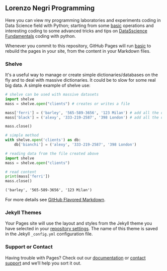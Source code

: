 ## Lorenzo Negri Programming

Here you can view my programming laboratories and experiments coding in Data Science field with Python; starting from some [basic](https://lorenzonegri.github.io/Python-Labs/) operations and interesting coding to some advanced tricks and tips on [DataSscience Fundamentals](https://lorenzonegri.github.io/Python-Labs/) coding with python.

Whenever you commit to this repository, GitHub Pages will run [basic](https://lorenzonegri.github.io/Python-Labs/) to rebuild the pages in your site, from the content in your Markdown files.

### Shelve

It's a useful way to manage or create simple dictionaries/databases on the fly and to deal with massive dictionaries. It could be to slow for some real big data. A simple example of shelve use:

```python
# shelve can be used with massive datasets
import shelve
mass = shelve.open("clients") # creates or writes a file

mass['ferri'] = ('barley', '565-589-3656', '123 Milan') # add all the data we need
mass['black'] = ('alexy', '333-219-2587', '398 London') # add all the data we need

mass.close()

# simple method
with shelve.open('clients') as db:
    db['bianchi'] = ('alexy', '333-219-2587', '398 London')

# reading data from the file created above
import shelve
mass = shelve.open("clients")

# read content
print(mass['ferri'])
mass.close()
```
```markdown
('barley', '565-589-3656', '123 Milan')
```

For more details see [GitHub Flavored Markdown](https://guides.github.com/features/mastering-markdown/).

### Jekyll Themes

Your Pages site will use the layout and styles from the Jekyll theme you have selected in your [repository settings](https://github.com/LorenzoNegri/Python-Labs/settings). The name of this theme is saved in the Jekyll `_config.yml` configuration file.

### Support or Contact

Having trouble with Pages? Check out our [documentation](https://help.github.com/categories/github-pages-basics/) or [contact support](https://github.com/contact) and we’ll help you sort it out.
